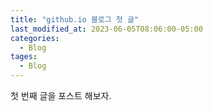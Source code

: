 ```yaml
---
title: "github.io 블로그 첫 글"
last_modified_at: 2023-06-05T08:06:00-05:00
categories:
  - Blog
tages:
  - Blog
---
```


첫 번째 글을 포스트 해보자.
